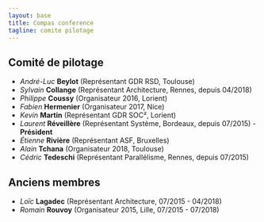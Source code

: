 ```yaml
---
layout: base
title: Compas conference
tagline: comite pilotage
---
```


## Comité de pilotage
* *André-Luc* **Beylot** (Représentant GDR RSD, Toulouse)
* *Sylvain* **Collange** (Représentant Architecture, Rennes, depuis 04/2018)
* *Philippe* **Coussy** (Organisateur 2016, Lorient)
* *Fabien* **Hermenier** (Organisateur 2017, Nice)
* *Kevin* **Martin** (Représentant GDR SOC², Lorient)
* *Laurent* **Réveillère** (Représentant Système, Bordeaux, depuis 07/2015) - **Président**
* *Étienne* **Rivière** (Représentant ASF, Bruxelles)
* *Alain* **Tchana** (Organisateur 2018, Toulouse)
* *Cédric* **Tedeschi** (Représentant Parallélisme, Rennes, depuis 07/2015)


## Anciens membres
* *Loïc* **Lagadec** (Représentant Architecture, 07/2015 - 04/2018)
* *Romain* **Rouvoy** (Organisateur 2015, Lille, 07/2015 - 07/2018)

